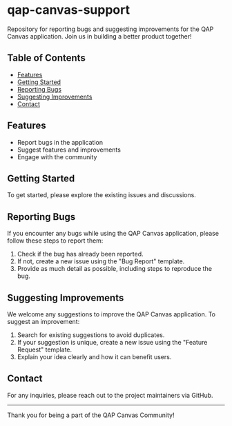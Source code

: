 # qap-canvas-support

Repository for reporting bugs and suggesting improvements for the QAP Canvas application. Join us in building a better product together!

## Table of Contents
- [Features](#features)
- [Getting Started](#getting-started)
- [Reporting Bugs](#reporting-bugs)
- [Suggesting Improvements](#suggesting-improvements)
- [Contact](#contact)

## Features
- Report bugs in the application
- Suggest features and improvements
- Engage with the community

## Getting Started
To get started, please explore the existing issues and discussions. 

## Reporting Bugs
If you encounter any bugs while using the QAP Canvas application, please follow these steps to report them:
1. Check if the bug has already been reported.
2. If not, create a new issue using the "Bug Report" template.
3. Provide as much detail as possible, including steps to reproduce the bug.

## Suggesting Improvements
We welcome any suggestions to improve the QAP Canvas application. To suggest an improvement:
1. Search for existing suggestions to avoid duplicates.
2. If your suggestion is unique, create a new issue using the "Feature Request" template.
3. Explain your idea clearly and how it can benefit users.

## Contact
For any inquiries, please reach out to the project maintainers via GitHub.

---

Thank you for being a part of the QAP Canvas Community!
